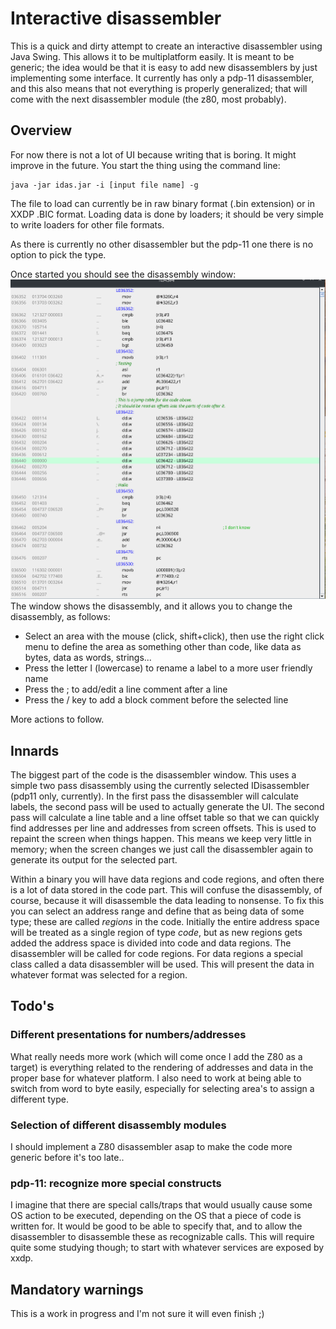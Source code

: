 # Interactive disassembler #

This is a quick and dirty attempt to create an interactive disassembler using Java Swing.
This allows it to be multiplatform easily. It is meant to be generic; the idea would be that
it is easy to add new disassemblers by just implementing some interface. It currently
has only a pdp-11 disassembler, and this also means that not everything is properly
generalized; that will come with the next disassembler module (the z80, most probably).

## Overview
For now there is not a lot of UI because writing that is boring. It might improve in the future.
You start the thing using the command line:

```aiignore
java -jar idas.jar -i [input file name] -g
```
The file to load can currently be in raw binary format (.bin extension) or in XXDP .BIC format. Loading
data is done by loaders; it should be very simple to write loaders for other file formats.

As there is currently no other disassembler but the pdp-11 one there is no option to pick the type.

Once started you should see the disassembly window:
![Initial window](./images/46265132835001.png)
The window shows the disassembly, and it allows you to change the disassembly, 
as follows:

* Select an area with the mouse (click, shift+click), then use the right 
  click menu to define the area as something other than code, like data 
  as bytes, data as words, strings...
* Press the letter l (lowercase) to rename a label to a more user friendly name
* Press the ; to add/edit a line comment after a line
* Press the / key to add a block comment before the selected line

More actions to follow.

## Innards
The biggest part of the code is the disassembler window. This uses a simple two 
pass disassembly using the currently selected IDisassembler (pdp11 only, currently).
In the first pass the disassembler will calculate labels, the second pass will
be used to actually generate the UI. The second pass will calculate a line table 
and a line offset table so that we can quickly find addresses per line and 
addresses from screen offsets. This is used to repaint the screen when 
things happen. This means we keep very little in memory; when the screen changes 
we just call the disassembler again to generate its output for the selected part.

Within a binary you will have data regions and code regions, and often there
is a lot of data stored in the code part. This will confuse the disassembly, 
of course, because it will disassemble the data leading to nonsense. To fix
this you can select an address range and define that as being data of some type;
these are called _regions_ in the code. Initially the entire address space will
be treated as a single region of type _code_, but as new regions gets added the
address space is divided into code and data regions.
The disassembler will be called for code regions. For data regions a special class
called a data disassembler will be used. This will present the data in whatever
format was selected for a region.

## Todo's

### Different presentations for numbers/addresses
What really needs more work (which will come once I add the Z80 as a target) is
everything related to the rendering of addresses and data in the proper base for
whatever platform. I also need to work at being able to switch from word to 
byte easily, especially for selecting area's to assign a different type.

### Selection of different disassembly modules
I should implement a Z80 disassembler asap to make the code more generic 
before it's too late..

### pdp-11: recognize more special constructs
I imagine that there are special calls/traps that would usually cause some
OS action to be executed, depending on the OS that a piece of code is written
for. It would be good to be able to specify that, and to allow the disassembler
to disassemble these as recognizable calls. This will require quite some studying
though; to start with whatever services are exposed by xxdp.

## Mandatory warnings
This is a work in progress and I'm not sure it will even finish ;)
